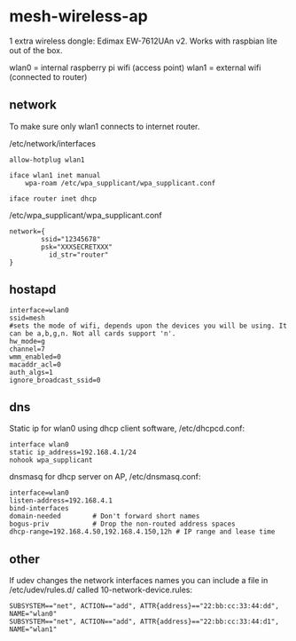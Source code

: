 # mesh-wireless-ap

1 extra wireless dongle: Edimax EW-7612UAn v2. Works with raspbian lite out of the box.

wlan0 = internal raspberry pi wifi (access point)
wlan1 = external wifi (connected to router)

## network

To make sure only wlan1 connects to internet router.

/etc/network/interfaces

```
allow-hotplug wlan1

iface wlan1 inet manual                
    wpa-roam /etc/wpa_supplicant/wpa_supplicant.conf

iface router inet dhcp          
```

/etc/wpa_supplicant/wpa_supplicant.conf

```
network={
        ssid="12345678"
        psk="XXXSECRETXXX"
	      id_str="router"
}
```

## hostapd

```
interface=wlan0
ssid=mesh
#sets the mode of wifi, depends upon the devices you will be using. It can be a,b,g,n. Not all cards support 'n'.                                                                                                 
hw_mode=g
channel=7
wmm_enabled=0
macaddr_acl=0
auth_algs=1
ignore_broadcast_ssid=0
```

## dns

Static ip for wlan0 using dhcp client software, /etc/dhcpcd.conf:

```
interface wlan0
static ip_address=192.168.4.1/24
nohook wpa_supplicant
```

dnsmasq for dhcp server on AP, /etc/dnsmasq.conf:

```
interface=wlan0
listen-address=192.168.4.1
bind-interfaces
domain-needed        # Don't forward short names
bogus-priv           # Drop the non-routed address spaces
dhcp-range=192.168.4.50,192.168.4.150,12h # IP range and lease time
```

## other

If udev changes the network interfaces names you can include a file in /etc/udev/rules.d/ called 10-network-device.rules:

```
SUBSYSTEM=="net", ACTION=="add", ATTR{address}=="22:bb:cc:33:44:dd", NAME="wlan0"
SUBSYSTEM=="net", ACTION=="add", ATTR{address}=="22:bb:cc:33:44:d1", NAME="wlan1"
```
